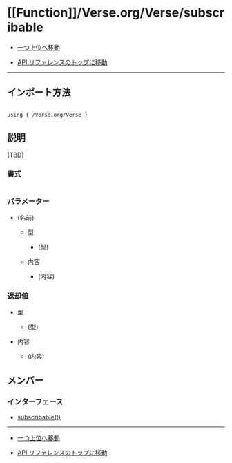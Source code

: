 # [[Function]]/Verse.org/Verse/subscribable

- [一つ上位へ移動](../main.md)

- [API リファレンスのトップに移動](/main.md)

---

## インポート方法

```verse

using { /Verse.org/Verse }

```

## 説明

(TBD)

### 書式

```Verse

```

### パラメーター

- (名前)

  - 型

    - (型)

  - 内容

    - (内容)

### 返却値

- 型

  - (型)

- 内容

  - (内容)

## メンバー

### インターフェース

- [subscribable(t)](./I_subscribable-lpar-t-rpar-/main.md)

---

- [一つ上位へ移動](../main.md)

- [API リファレンスのトップに移動](/main.md)
